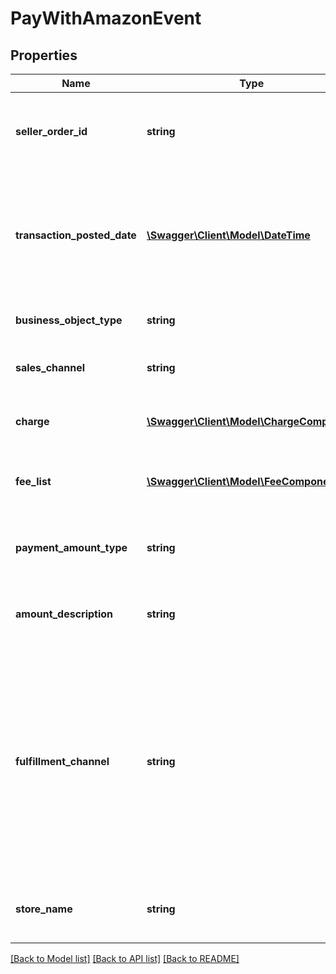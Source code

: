 # PayWithAmazonEvent

## Properties
Name | Type | Description | Notes
------------ | ------------- | ------------- | -------------
**seller_order_id** | **string** | An order identifier that is specified by the seller. | [optional] 
**transaction_posted_date** | [**\Swagger\Client\Model\\DateTime**](\DateTime.md) | The date and time when the payment transaction is posted. In ISO 8601 date time format. | [optional] 
**business_object_type** | **string** | The type of business object. | [optional] 
**sales_channel** | **string** | The sales channel for the transaction. | [optional] 
**charge** | [**\Swagger\Client\Model\ChargeComponent**](ChargeComponent.md) | The charge associated with the event. | [optional] 
**fee_list** | [**\Swagger\Client\Model\FeeComponentList**](FeeComponentList.md) | A list of fees associated with the event. | [optional] 
**payment_amount_type** | **string** | The type of payment.  Possible values:  * Sales | [optional] 
**amount_description** | **string** | A short description of this payment event. | [optional] 
**fulfillment_channel** | **string** | The fulfillment channel.  Possible values:  * AFN - Amazon Fulfillment Network (Fulfillment by Amazon)  * MFN - Merchant Fulfillment Network (self-fulfilled) | [optional] 
**store_name** | **string** | The store name where the event occurred. | [optional] 

[[Back to Model list]](../README.md#documentation-for-models) [[Back to API list]](../README.md#documentation-for-api-endpoints) [[Back to README]](../README.md)


